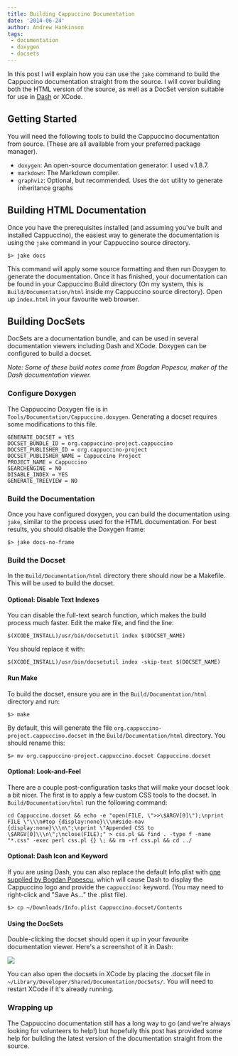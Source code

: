```yaml
---
title: Building Cappuccino Documentation
date: '2014-06-24'
author: Andrew Hankinson
tags:
 - documentation
 - doxygen
 - docsets
---
```


In this post I will explain how you can use the `jake` command to build the Cappuccino documentation straight from the source. I will cover building both the HTML version of the source, as well as a DocSet version suitable for use in [Dash](http://kapeli.com/dash) or XCode.

## Getting Started

You will need the following tools to build the Cappuccino documentation from source. (These are all available from your preferred package manager).

 * `doxygen`: An open-source documentation generator. I used v.1.8.7.
 * `markdown`: The Markdown compiler.
 * `graphviz`: Optional, but recommended. Uses the `dot` utility to generate inheritance graphs

## Building HTML Documentation

Once you have the prerequisites installed (and assuming you've built and installed Cappuccino), the easiest way to generate the documentation is using the `jake` command in your Cappuccino source directory.

`$> jake docs`

This command will apply some source formatting and then run Doxygen to generate the documentation. Once it has finished, your documentation can be found in your Cappuccino Build directory (On my system, this is `Build/Documentation/html` inside my Cappuccino source directory). Open up `index.html` in your favourite web browser.

## Building DocSets

DocSets are a documentation bundle, and can be used in several documentation viewers including Dash and XCode. Doxygen can be configured to build a docset.

*Note: Some of these build notes come from Bogdan Popescu, maker of the Dash documentation viewer.*

### Configure Doxygen

The Cappuccino Doxygen file is in `Tools/Documentation/Cappuccino.doxygen`. Generating a docset requires some modifications to this file.

```
GENERATE_DOCSET = YES
DOCSET_BUNDLE_ID = org.cappuccino-project.cappuccino
DOCSET_PUBLISHER_ID = org.cappuccino-project
DOCSET_PUBLISHER_NAME = Cappuccino Project
PROJECT_NAME = Cappuccino
SEARCHENGINE = NO
DISABLE_INDEX = YES
GENERATE_TREEVIEW = NO
```

### Build the Documentation

Once you have configured doxygen, you can build the documentation using `jake`, similar to the process used for the HTML documentation. For best results, you should disable the Doxygen frame:

`$> jake docs-no-frame`

### Build the Docset

In the `Build/Documentation/html` directory there should now be a Makefile. This will be used to build the docset.

#### Optional: Disable Text Indexes

You can disable the full-text search function, which makes the build process much faster. Edit the make file, and find the line:

`$(XCODE_INSTALL)/usr/bin/docsetutil index $(DOCSET_NAME)`

You should replace it with:

`$(XCODE_INSTALL)/usr/bin/docsetutil index -skip-text $(DOCSET_NAME)`

#### Run Make

To build the docset, ensure you are in the `Build/Documentation/html` directory and run:

`$> make`

By default, this will generate the file `org.cappuccino-project.cappuccino.docset` in the `Build/Documentation/html` directory. You should rename this:

`$> mv org.cappuccino-project.cappuccino.docset Cappuccino.docset`

#### Optional: Look-and-Feel

There are a couple post-configuration tasks that will make your docset look a bit nicer. The first is to apply a few custom CSS tools to the docset. In `Build/Documentation/html` run the following command:

```
cd Cappuccino.docset && echo -e "open(FILE, \">>\$ARGV[0]\");\nprint FILE \"\\\n#top {display:none}\\\n#side-nav {display:none}\\\n\";\nprint \"Appended CSS to \$ARGV[0]\\\n\";\nclose(FILE);" > css.pl && find . -type f -name "*.css" -exec perl css.pl {} \; && rm -rf css.pl && cd ../
```

#### Optional: Dash Icon and Keyword

If you are using Dash, you can also replace the default Info.plist with [one supplied by Bogdan Popescu](/downloads/documentation/Info.plist), which will cause Dash to display the Cappuccino logo and provide the `cappuccino:` keyword. (You may need to right-click and "Save As..." the .plist file).

`$> cp ~/Downloads/Info.plist Cappuccino.docset/Contents`

#### Using the DocSets

Double-clicking the docset should open it up in your favourite documentation viewer. Here's a screenshot of it in Dash:

[![](/img/cpo-uploads/2014/06/cappuccino-docs-in-dash.png)](/img/cpo-uploads/2014/06/cappuccino-docs-in-dash.png)

You can also open the docsets in XCode by placing the .docset file in `~/Library/Developer/Shared/Documentation/DocSets/`. You will need to restart XCode if it's already running.

### Wrapping up

The Cappuccino documentation still has a long way to go (and we're always looking for volunteers to help!) but hopefully this post has provided some help for building the latest version of the documentation straight from the source.
